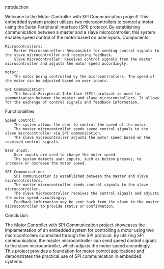 ntroduction

Welcome to the Motor Controller with SPI Communication project! This embedded system project utilizes two microcontrollers to control a motor using the Serial Peripheral Interface (SPI) protocol. By establishing communication between a master and a slave microcontroller, this system enables speed control of the motor based on user inputs.
Components

    Microcontrollers:
        Master Microcontroller: Responsible for sending control signals to the slave microcontroller and receiving feedback.
        Slave Microcontroller: Receives control signals from the master microcontroller and adjusts the motor speed accordingly.

    Motor:
        The motor being controlled by the microcontrollers. The speed of the motor can be adjusted based on user inputs.

    SPI Communication:
        The Serial Peripheral Interface (SPI) protocol is used for communication between the master and slave microcontrollers. It allows for the exchange of control signals and feedback information.

Functionalities

    Speed Control:
        The system allows the user to control the speed of the motor.
        The master microcontroller sends speed control signals to the slave microcontroller via SPI communication.
        The slave microcontroller adjusts the motor speed based on the received control signals.

    User Input:
        User inputs are used to change the motor speed.
        The system detects user inputs, such as button presses, to increase or decrease the motor speed.

    SPI Communication:
        SPI communication is established between the master and slave microcontrollers.
        The master microcontroller sends control signals to the slave microcontroller.
        The slave microcontroller receives the control signals and adjusts the motor speed accordingly.
        Feedback information may be sent back from the slave to the master microcontroller to provide status or confirmation.

Conclusion

The Motor Controller with SPI Communication project showcases the implementation of an embedded system for controlling a motor using two microcontrollers connected through the SPI protocol. By utilizing SPI communication, the master microcontroller can send speed control signals to the slave microcontroller, which adjusts the motor speed accordingly. This project provides a foundation for motor control applications and demonstrates the practical use of SPI communication in embedded systems.
